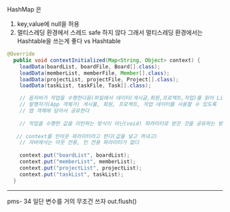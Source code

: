 HashMap 은 
1. key,value에 null을 허용
2. 멀티스레딩 환경에서 스레드 safe 하지 않다 
그래서 멀티스레딩 환경에서는 Hashtable을 쓰는게 좋다
vs Hashtable

```java
@Override
  public void contextInitialized(Map<String, Object> context) {
    loadData(boardList, boardFile, Board[].class);
    loadData(memberList, memberFile, Member[].class);
    loadData(projectList, projectFile, Project[].class);
    loadData(taskList, taskFile, Task[].class);

    // 옵저버가 작업을 수행한다음(파일에서 데이터(게시글,회원,프로젝트,작업)를 읽어 List 컬렉션에 저장한다음)
    // 발행자가(App 객체가) 게시물, 회원, 프로젝트, 작업 데이터를 사용할 수 있도록
    // 맵 객체에 담아서 공유한다
    
    // 작업을 수행한 값을 리턴하는 방식이 아닌(void) 파라미터로 받은 것을 공유하는 방식
    
   // context를 인아웃 파라미터라고 한다(값을 넣고 꺼내고)
    // 자바에서는 아웃 전용, 인 전용 파라미터가 없다
    
    context.put("boardList", boardList);
    context.put("memberList", memberList);
    context.put("projectList", projectList);
    context.put("taskList", taskList);
  }
```
- - -
pms- 34
일단 변수를 거의 무조건 쓰자
out.flush()
